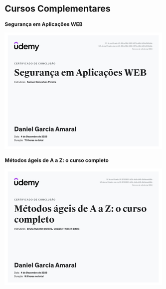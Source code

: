 # Cursos Complementares

### Segurança em Aplicações WEB
![certificado curso de segurança](./seguranca.jpg)

### Métodos ágeis de A a Z: o curso completo
![certificado curso metodos ágeis](./metodos_ageis.jpg)
